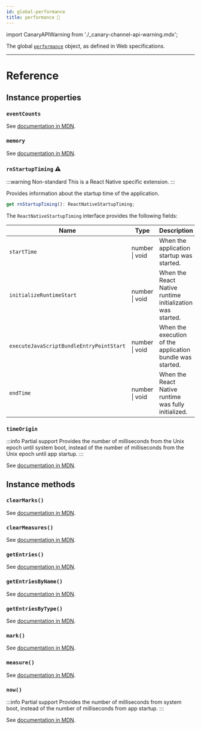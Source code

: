 ```yaml
---
id: global-performance
title: performance 🧪
---
```


import CanaryAPIWarning from './\_canary-channel-api-warning.mdx';

<CanaryAPIWarning />

The global [`performance`](https://developer.mozilla.org/en-US/docs/Web/API/Window/performance) object, as defined in Web specifications.

---

# Reference

## Instance properties

### `eventCounts`

See [documentation in MDN](https://developer.mozilla.org/en-US/docs/Web/API/Performance/eventCounts).

### `memory`

See [documentation in MDN](https://developer.mozilla.org/en-US/docs/Web/API/Performance/memory).

### `rnStartupTiming` ⚠️

:::warning Non-standard
This is a React Native specific extension.
:::

Provides information about the startup time of the application.

```ts
get rnStartupTiming(): ReactNativeStartupTiming;
```

The `ReactNativeStartupTiming` interface provides the following fields:

| Name                                     | Type           | Description                                               |
| ---------------------------------------- | -------------- | --------------------------------------------------------- |
| `startTime`                              | number \| void | When the application startup was started.                 |
| `initializeRuntimeStart`                 | number \| void | When the React Native runtime initialization was started. |
| `executeJavaScriptBundleEntryPointStart` | number \| void | When the execution of the application bundle was started. |
| `endTime`                                | number \| void | When the React Native runtime was fully initialized.      |

### `timeOrigin`

:::info Partial support
Provides the number of milliseconds from the Unix epoch until system boot, instead of the number of milliseconds from the Unix epoch until app startup.
:::

See [documentation in MDN](https://developer.mozilla.org/en-US/docs/Web/API/Performance/timeOrigin).

## Instance methods

### `clearMarks()`

See [documentation in MDN](https://developer.mozilla.org/en-US/docs/Web/API/Performance/clearMarks).

### `clearMeasures()`

See [documentation in MDN](https://developer.mozilla.org/en-US/docs/Web/API/Performance/clearMeasures).

### `getEntries()`

See [documentation in MDN](https://developer.mozilla.org/en-US/docs/Web/API/Performance/getEntries).

### `getEntriesByName()`

See [documentation in MDN](https://developer.mozilla.org/en-US/docs/Web/API/Performance/getEntriesByName).

### `getEntriesByType()`

See [documentation in MDN](https://developer.mozilla.org/en-US/docs/Web/API/Performance/getEntriesByType).

### `mark()`

See [documentation in MDN](https://developer.mozilla.org/en-US/docs/Web/API/Performance/mark).

### `measure()`

See [documentation in MDN](https://developer.mozilla.org/en-US/docs/Web/API/Performance/measure).

### `now()`

:::info Partial support
Provides the number of milliseconds from system boot, instead of the number of milliseconds from app startup.
:::

See [documentation in MDN](https://developer.mozilla.org/en-US/docs/Web/API/Performance/now).
